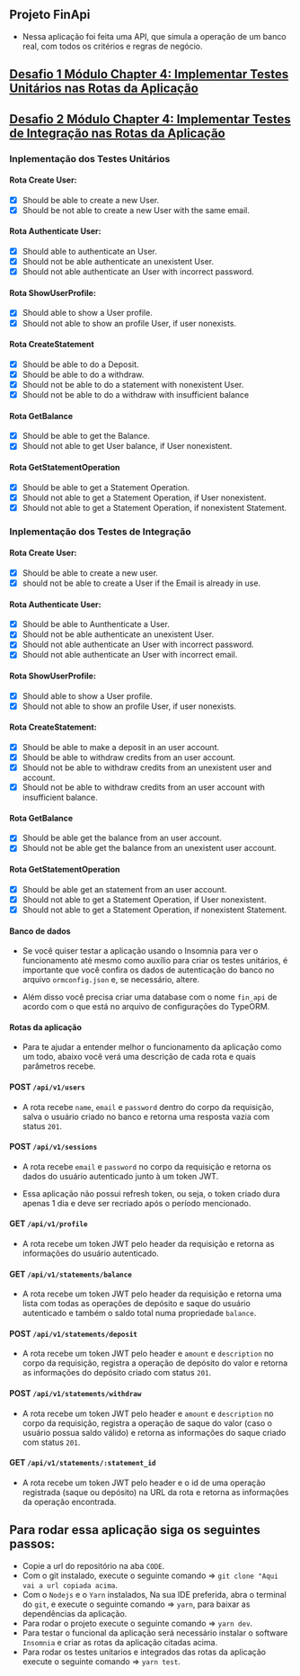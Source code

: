 ## Projeto FinApi

- Nessa aplicação foi feita uma API, que simula a operação de um banco real, com todos os critérios e regras de negócio.

## [Desafio 1 Módulo Chapter 4: Implementar Testes Unitários nas Rotas da Aplicação](https://www.notion.so/Desafio-01-Testes-unit-rios-0321db2af07e4b48a85a1e4e360fcd11)
## [Desafio 2 Módulo Chapter 4: Implementar Testes de Integração nas Rotas da Aplicação](https://www.notion.so/Desafio-02-Testes-de-integra-o-70a8af48044d444cb1d2c1fa00056958)

### Inplementação dos Testes Unitários
#### Rota Create User:

- [x] Should be able to create a new User.
- [x] Should be not able to create a new User with the same email.
#### Rota Authenticate User:

- [x] Should able to authenticate an User.
- [x] Should not be able authenticate an unexistent User.
- [x] Should not able authenticate an User with incorrect password.
#### Rota ShowUserProfile:

- [x] Should able to show a User profile.
- [x] Should not able to show an profile User, if user nonexists.
#### Rota CreateStatement

- [x] Should be able to do a Deposit.
- [x] Should be able to do a withdraw.
- [x] Should not be able to do a statement with nonexistent User.
- [x] Should not be able to do a withdraw with insufficient balance
#### Rota GetBalance

- [x] Should be able to get the Balance.
- [x] Should not able to get User balance, if User nonexistent.
#### Rota GetStatementOperation

- [x] Should be able to get a Statement Operation.
- [x] Should not able to get a Statement Operation, if User nonexistent.
- [x] Should not able to get a Statement Operation, if nonexistent Statement.
### Inplementação dos Testes de Integração
#### Rota Create User:

- [x] Should be able to create a new user.
- [x] should not be able to create a User if the Email is already in use.
#### Rota Authenticate User:

- [x] Should be able to Aunthenticate a User.
- [x] Should not be able authenticate an unexistent User.
- [x] Should not able authenticate an User with incorrect password.
- [x] Should not able authenticate an User with incorrect email.
#### Rota ShowUserProfile:

- [x] Should able to show a User profile.
- [x] Should not able to show an profile User, if user nonexists.
#### Rota CreateStatement:

- [x] Should be able to make a deposit in an user account.
- [x] Should be able to withdraw credits from an user account.
- [x] Should not be able to withdraw credits from an unexistent user and account.
- [x] Should not be able to withdraw credits from an user account with insufficient balance.
#### Rota GetBalance

- [x] Should be able get the balance from an user account.
- [x] Should not be able get the balance from an unexistent user account.
#### Rota GetStatementOperation

- [x] Should be able get an statement from an user account.
- [x] Should not able to get a Statement Operation, if User nonexistent.
- [x] Should not able to get a Statement Operation, if nonexistent Statement.
#### Banco de dados

- Se você quiser testar a aplicação usando o Insomnia para ver o funcionamento até mesmo como auxílio para criar os testes unitários, é importante que você confira os dados de autenticação do banco no arquivo `ormconfig.json` e, se necessário, altere.

- Além disso você precisa criar uma database com o nome `fin_api` de acordo com o que está no arquivo de configurações do TypeORM.

#### Rotas da aplicação

- Para te ajudar a entender melhor o funcionamento da aplicação como um todo, abaixo você verá uma descrição de cada rota e quais parâmetros recebe.

#### POST `/api/v1/users`

- A rota recebe `name`, `email` e `password` dentro do corpo da requisição, salva o usuário criado no banco e retorna uma resposta vazia com status `201`.

#### POST `/api/v1/sessions`

- A rota recebe `email` e `password` no corpo da requisição e retorna os dados do usuário autenticado junto à um token JWT.

- Essa aplicação não possui refresh token, ou seja, o token criado dura apenas 1 dia e deve ser recriado após o período mencionado.

#### GET `/api/v1/profile`

- A rota recebe um token JWT pelo header da requisição e retorna as informações do usuário autenticado.

#### GET `/api/v1/statements/balance`

- A rota recebe um token JWT pelo header da requisição e retorna uma lista com todas as operações de depósito e saque do usuário autenticado e também o saldo total numa propriedade `balance`.

#### POST `/api/v1/statements/deposit`

- A rota recebe um token JWT pelo header e `amount` e `description` no corpo da requisição, registra a operação de depósito do valor e retorna as informações do depósito criado com status `201`.

#### POST `/api/v1/statements/withdraw`

- A rota recebe um token JWT pelo header e `amount` e `description` no corpo da requisição, registra a operação de saque do valor (caso o usuário possua saldo válido) e retorna as informações do saque criado com status `201`.

#### GET `/api/v1/statements/:statement_id`

- A rota recebe um token JWT pelo header e o id de uma operação registrada (saque ou depósito) na URL da rota e retorna as informações da operação encontrada.
## Para rodar essa aplicação siga os seguintes passos:

- Copie a url do repositório na aba `CODE`.
- Com o git instalado, execute o seguinte comando => `git clone "Aqui vai a url copiada acima`.
- Com o `Nodejs` e o `Yarn` instalados, Na sua IDE preferida, abra o terminal do `git`, e execute o seguinte comando => `yarn`, para baixar as dependências da aplicação.
- Para rodar o projeto execute o seguinte comando => `yarn dev`.
- Para testar o funcional da aplicação será necessário instalar o software `Insomnia` e criar as rotas da aplicação citadas acima.
- Para rodar os testes unitarios e integrados das rotas da aplicação execute o seguinte comando => `yarn test`.
